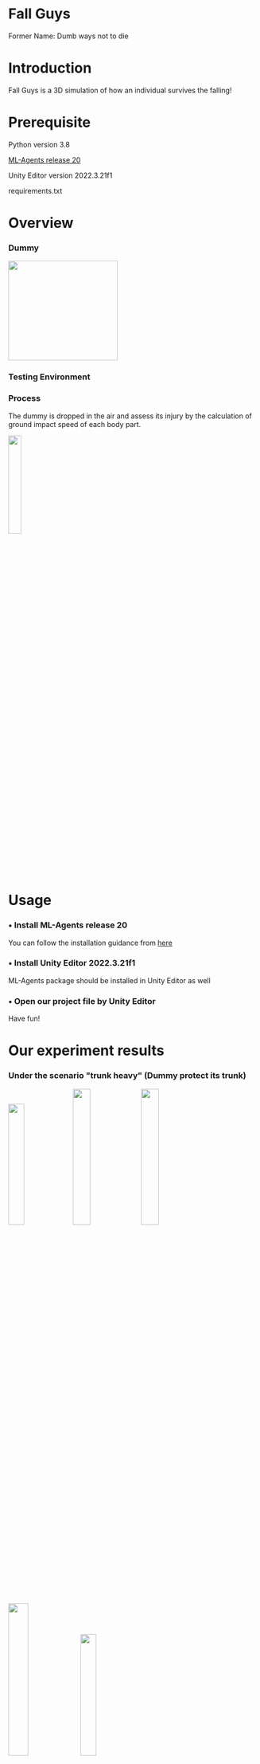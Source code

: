 # Fall Guys
Former Name: Dumb ways not to die
# Introduction
Fall Guys is a 3D simulation of how an individual survives the falling!

# Prerequisite
Python version 3.8

[ML-Agents release 20](https://github.com/Unity-Technologies/ml-agents/tree/release_20_post)

Unity Editor version 2022.3.21f1

requirements.txt

# Overview
### Dummy

<img width="220" height="200" src=https://github.com/lobsterglep/AI_project/assets/156586679/e2c93355-251d-46cc-9868-41e2332ec1d1>

### Testing Environment

### Process
The dummy is dropped in the air and assess its injury by the calculation of ground impact speed of each body part.

<img width="22.5%" height="22.5%" src=https://github.com/lobsterglep/AI_project/assets/156586679/f5f28b3e-a7d7-4cb2-bf2e-09010941b6ec>

# Usage
### • Install ML-Agents release 20
You can follow the installation guidance from [here](https://github.com/Unity-Technologies/ml-agents/blob/release_20_post/docs/Installation.md)

### • Install Unity Editor 2022.3.21f1
ML-Agents package should be installed in Unity Editor as well

### • Open our project file by Unity Editor
Have fun!

# Our experiment results 
### Under the scenario "trunk heavy" (Dummy protect its trunk)
<img width="25%" height="25%" src=https://github.com/lobsterglep/AI_project/assets/156586679/eb4a4f44-cbce-43c7-a3ce-c391a8a1af99>
<img width="26.5%" height="26.5%" src=https://github.com/lobsterglep/AI_project/assets/156586679/639c4394-b5ae-4b98-89c9-33a7d87a1421>
<img width="26.5%" height="26.5%" src=https://github.com/lobsterglep/AI_project/assets/156586679/8d0500e8-c8ee-402c-ad7e-5443da276bf3>
<img width="28%" height="28%" src=https://github.com/lobsterglep/AI_project/assets/156586679/9e30af0f-4d24-4c88-a23a-5641175feccf>
<img width="25%" height="25%" src=https://github.com/lobsterglep/AI_project/assets/156586679/fb1fd48b-304d-40d9-9f73-be7947ccda53>

### Under the scenario "head and feet heavy" (Dummy protect its head and feet)
<img width="25.5%" height="25.5%" src=https://github.com/lobsterglep/AI_project/assets/156586679/ff5bb7ca-b463-44f2-b8b7-1465089a0d8b>
<img width="25%" height="25%" src=https://github.com/lobsterglep/AI_project/assets/156586679/08f4146e-b2e5-4076-aa62-c45dd52c3b27>
<img width="26.2%" height="26.2%" src=https://github.com/lobsterglep/AI_project/assets/156586679/c3ffc78f-559d-4634-a450-c25568487fdc>
<img width="25%" height="25%" src=https://github.com/lobsterglep/AI_project/assets/156586679/c326a2a7-e30b-402b-9dca-04c96c16219f>
<img width="25.8%" height="25.8%" src=https://github.com/lobsterglep/AI_project/assets/156586679/bdf8edbe-3349-431f-8a89-8e1d7907769f>








